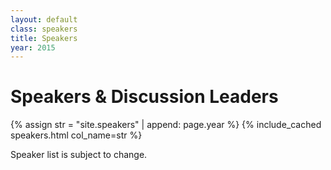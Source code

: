 ```yaml
---
layout: default
class: speakers
title: Speakers
year: 2015
---
```


# Speakers & Discussion Leaders

{% assign str = "site.speakers" | append: page.year %}
{% include_cached speakers.html col_name=str %}

<p class="collections-tag">Speaker list is subject to change.</p>
